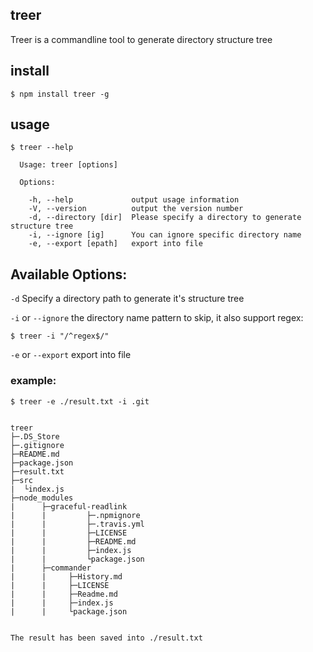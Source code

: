 ## treer ##
Treer is a commandline tool to generate directory structure tree

## install ##

```
$ npm install treer -g
```

## usage ##

```
$ treer --help

  Usage: treer [options]

  Options:

    -h, --help             output usage information
    -V, --version          output the version number
    -d, --directory [dir]  Please specify a directory to generate structure tree
    -i, --ignore [ig]      You can ignore specific directory name
    -e, --export [epath]   export into file
```

## Available Options: ##
`-d` Specify a directory path to generate it's structure tree

`-i` or `--ignore` the directory name pattern to skip, it also support regex:

```
$ treer -i "/^regex$/"
```

`-e` or `--export` export into file

### example: ###
```
$ treer -e ./result.txt -i .git


treer
├─.DS_Store
├─.gitignore
├─README.md
├─package.json
├─result.txt
├─src
|  └index.js
├─node_modules
|      ├─graceful-readlink
|      |         ├─.npmignore
|      |         ├─.travis.yml
|      |         ├─LICENSE
|      |         ├─README.md
|      |         ├─index.js
|      |         └package.json
|      ├─commander
|      |     ├─History.md
|      |     ├─LICENSE
|      |     ├─Readme.md
|      |     ├─index.js
|      |     └package.json


The result has been saved into ./result.txt
```



